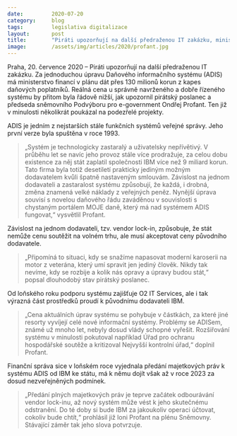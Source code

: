 ```yaml
---
date:         2020-07-20
category:     blog
tags:         legislativa digitalizace
layout:       post
title:        "Piráti upozorňují na další předraženou IT zakázku, ministerstvo financí má v plánu zbytečně promrhat desítky milionů"
image:        /assets/img/articles/2020/profant.jpg
---   
```



Praha, 20. července 2020 – Piráti upozorňují na další předraženou IT zakázku. Za jednoduchou úpravu Daňového informačního systému (ADIS) má ministerstvo financí v plánu dát přes 130 milionů korun z kapes daňových poplatníků. Reálná cena u správně navrženého a dobře řízeného systému by přitom byla řádově nižší, jak upozornil pirátský poslanec a předseda sněmovního Podvýboru pro e-government Ondřej Profant. Ten již v minulosti několikrát poukázal na podezřelé projekty.

ADIS je jedním z nejstarších stále funkčních systémů veřejné správy. Jeho první verze byla spuštěna v roce 1993. 
> „Systém je technologicky zastaralý a uživatelsky nepřívětivý. V průběhu let se navíc jeho provoz stále více prodražuje, za celou dobu existence za něj stát zaplatil společnosti IBM více než 9 miliard korun. Tato firma byla totiž desetiletí prakticky jediným možným dodavatelem kvůli špatně nastaveným smlouvám. Závislost na jednom dodavateli a zastaralost systému způsobují, že každá, i drobná, změna znamená velké náklady z veřejných peněz. Nynější úprava souvisí s novelou daňového řádu zaváděnou v souvislosti s chystaným portálem MOJE daně, který má nad systémem ADIS fungovat,“ vysvětlil Profant. 

Závislost na jednom dodavateli, tzv. vendor lock-in, způsobuje, že stát nemůže cenu soutěžit na volném trhu, ale musí akceptovat ceny původního dodavatele. 
> „Připomíná to situaci, kdy se snažíme napasovat moderní karoserii na motor z veterána, který umí spravit jen jediný člověk. Nikdy tak nevíme, kdy se rozbije a kolik nás opravy a úpravy budou stát,“ popsal dlouhodobý stav pirátský poslanec.

Od loňského roku podporu systému zajišťuje O2 IT Services, ale i tak výrazná část prostředků proudí k původnímu dodavateli IBM. 
> „Cena aktuálních úprav systému se pohybuje v částkách, za které jiné resorty vyvíjejí celé nové informační systémy. Problémy se ADISem, známé už mnoho let, nebyly dosud vlády schopné vyřešit. Rozšiřování systému v minulosti pokutoval například Úřad pro ochranu hospodářské soutěže a kritizoval Nejvyšší kontrolní úřad,“ doplnil Profant. 

Finanční správa sice v loňském roce vyjednala předání majetkových práv k systému ADIS od IBM ke státu, má k němu dojít však až v roce 2023 za dosud nezveřejněných podmínek. 
> „Předání plných majetkových práv je teprve začátek odbourávání vendor lock-inu, až nový systém může vést k jeho skutečnému odstranění. Do té doby si bude IBM za jakoukoliv operaci účtovat, cokoliv bude chtít,“ prohlásil již loni Profant na plénu Sněmovny. Stávající záměr tak jeho slova potvrzuje.
